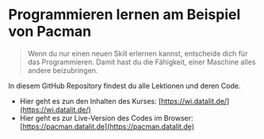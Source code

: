 # Programmieren lernen am Beispiel von Pacman

> Wenn du nur einen neuen Skill erlernen kannst, entscheide dich für das Programmieren. Damit hast du die Fähigkeit, einer Maschine alles andere beizubringen.

In diesem GitHub Repository findest du alle Lektionen und deren Code.

- Hier geht es zun den Inhalten des Kurses: [https://wi.datalit.de/](https://wi.datalit.de/)
- Hier geht es zur Live-Version des Codes im Browser: [https://pacman.datalit.de](https://pacman.datalit.de)